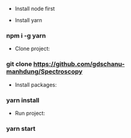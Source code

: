 - Install node first

- Install yarn

### npm i -g yarn

- Clone project:

### git clone https://github.com/gdschanu-manhdung/Spectroscopy

- Install packages:

### yarn install

- Run project:

### yarn start
